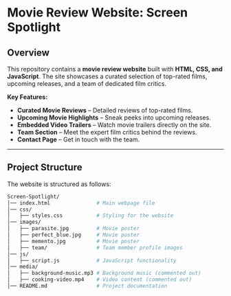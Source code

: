# Movie Review Website: Screen Spotlight  

## **Overview**  
This repository contains a **movie review website** built with **HTML, CSS, and JavaScript**. The site showcases a curated selection of top-rated films, upcoming releases, and a team of dedicated film critics.  

**Key Features:**  
- **Curated Movie Reviews** – Detailed reviews of top-rated films.  
- **Upcoming Movie Highlights** – Sneak peeks into upcoming releases.  
- **Embedded Video Trailers** – Watch movie trailers directly on the site.  
- **Team Section** – Meet the expert film critics behind the reviews.  
- **Contact Page** – Get in touch with the team.  

---

## **Project Structure**  
The website is structured as follows:  

```bash
Screen-Spotlight/
│── index.html               # Main webpage file
│── css/
│   ├── styles.css           # Styling for the website
│── images/
│   ├── parasite.jpg         # Movie poster
│   ├── perfect_blue.jpg     # Movie poster
│   ├── memento.jpg          # Movie poster
│   ├── team/                # Team member profile images
│── js/
│   ├── script.js            # JavaScript functionality
│── media/
│   ├── background-music.mp3 # Background music (commented out)
│   ├── cooking-video.mp4    # Video content (commented out)
│── README.md                # Project documentation
